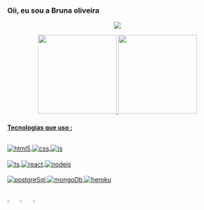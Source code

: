 ### Oii, eu sou a Bruna oliveira
<p align="center">
  <img src="https://readme-typing-svg.herokuapp.com?color=000080&lines=Seja+bem-vindo+ao+meu+perfil+&#x1F481">
</p>

<div align="center">
  <a href="https://github.com/brualvess">
  <img height="180em" src="https://github-readme-stats.vercel.app/api?username=brualvess&show_icons=true&theme=tokyonight&include_all_commits=true&count_private=true&locale=pt-br"/>
  <img height="180em" src="https://github-readme-stats.vercel.app/api/top-langs/?username=brualvess&layout=compact&langs_count=7&theme=tokyonight&locale=pt-br"/>
</div>

#### Tecnologias que uso :
##
<div >
  <img align="center" alt="html5" src="https://img.shields.io/badge/HTML5-E34F26?style=for-the-badge&logo=html5&logoColor=white" />
  <img align="center" alt="css" src="https://img.shields.io/badge/CSS3-1572B6?style=for-the-badge&logo=css3&logoColor=white" />
  <img align="center" alt="js" src="https://img.shields.io/badge/JavaScript-F7DF1E?style=for-the-badge&logo=javascript&logoColor=black" />
</div><br/>
<div>
  <img align="center" alt="ts" src="https://img.shields.io/badge/TypeScript-007ACC?style=for-the-badge&logo=typescript&logoColor=white" />
  <img align="center" alt="react" src="https://img.shields.io/badge/React-20232A?style=for-the-badge&logo=react&logoColor=61DAFB" />
  <img align="center" alt="nodejs" src="https://img.shields.io/badge/Node.js-43853D?style=for-the-badge&logo=node.js&logoColor=white" />
</div><br/>
<div> 
 <img align="center" alt="postgreSql" src="https://img.shields.io/badge/PostgreSQL-316192?style=for-the-badge&logo=postgresql&logoColor=white" />
 <img align="center" alt="mongoDb" src="https://img.shields.io/badge/MongoDB-4EA94B?style=for-the-badge&logo=mongodb&logoColor=white" />
 <img align="center" alt="heroku" src="https://img.shields.io/badge/Heroku-430098?style=for-the-badge&logo=heroku&logoColor=white" />
</div>

##

[<img src="https://github.com/sciencepal/sciencepal/blob/master/assets/discord-round.svg" width="3.5%"/>](https://discord.gg/MnUUbHe)  &nbsp;
[<img src="https://img.icons8.com/color/48/000000/linkedin.png" width="3.5%"/>](https://www.linkedin.com/in/bruoliveiraalves)  &nbsp; 
[<img src="https://img.icons8.com/fluent/48/000000/gmail.png" width="3.5%" width="3.5%"/>](mailto:bruoliveira.alvs@gmail.com)  &nbsp;

